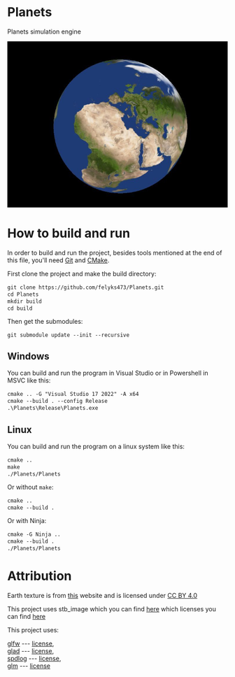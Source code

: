 # Planets
Planets simulation engine

![Image of a planet](images/Planets.jpg)

# How to build and run

In order to build and run the project, besides tools mentioned at the end of this file, you'll need [Git](https://git-scm.com/) and [CMake](https://cmake.org/).  

First clone the project and make the build directory:

```
git clone https://github.com/felyks473/Planets.git
cd Planets
mkdir build
cd build
```
Then get the submodules:

```
git submodule update --init --recursive
```

## Windows

You can build and run the program in Visual Studio or in Powershell in MSVC like this:


```
cmake .. -G "Visual Studio 17 2022" -A x64
cmake --build . --config Release
.\Planets\Release\Planets.exe
```

## Linux

You can build and run the program on a linux system like this:

```
cmake ..
make
./Planets/Planets
```
Or without `make`:

```
cmake ..
cmake --build .
```

Or with Ninja:

```
cmake -G Ninja ..
cmake --build .
./Planets/Planets
```

# Attribution

Earth texture is from [this](https://www.solarsystemscope.com/textures/) website and is licensed under [CC BY 4.0](https://creativecommons.org/licenses/by/4.0/)

This project uses stb_image which you can find [here](https://github.com/nothings/stb) which licenses you can find [here](https://github.com/nothings/stb/blob/master/LICENSE)

This project uses:

[glfw](https://www.glfw.org/)               --- [license](https://github.com/glfw/glfw/blob/master/LICENSE.md),  
[glad](https://glad.dav1d.de/)              --- [license](https://github.com/Dav1dde/glad/blob/glad2/LICENSE),  
[spdlog](https://github.com/gabime/spdlog)  --- [license](https://github.com/gabime/spdlog/blob/v1.x/LICENSE),  
[glm](https://github.com/g-truc/glm)        --- [license](https://github.com/g-truc/glm/blob/master/copying.txt)  
